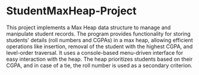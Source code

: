 # StudentMaxHeap-Project
This project implements a Max Heap data structure to manage and manipulate student records. The program provides functionality for storing students' details (roll numbers and CGPAs) in a max heap, allowing efficient operations like insertion, removal of the student with the highest CGPA, and level-order traversal.
It uses a console-based menu-driven interface for easy interaction with the heap. The heap prioritizes students based on their CGPA, and in case of a tie, the roll number is used as a secondary criterion.
